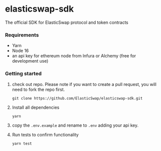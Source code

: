 # elasticswap-sdk
The official SDK for ElasticSwap protocol and token contracts

### Requirements

- Yarn
- Node 16
- an api key for ethereum node from Infura or Alchemy (free for development use)

### Getting started

1. check out repo. Please note if you want to create a pull request, you will need to fork the repo first. 

    `git clone https://github.com/ElasticSwap/elasticswap-sdk.git`

2. Install all dependencies 

    `yarn`

3. copy the `.env.example` and rename to `.env` adding your api key.

4. Run tests to confirm functionality

    `yarn test`